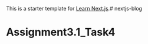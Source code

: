 This is a starter template for [Learn Next.js](https://nextjs.org/learn).# nextjs-blog
# Assignment3.1_Task4
